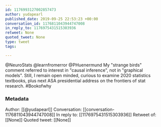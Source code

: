 ```yaml
---
id: 1176993127002857473
author: yudapearl
published_date: 2019-09-25 22:53:23 +00:00
conversation_id: 1176811043944747008
in_reply_to: 1176975431515303936
retweet: None
quoted_tweet: None
type: tweet
tags:

---
```


@NeuroStats @learnfromerror @PHuenermund My "strange birds" comment referred to interest in "causal inference", not in "graphical models". Still, I remain open minded, curious to examine 2020 statistics textbooks, plus next ASA presidential address on the frontiers of stat research. #Bookofwhy

### Metadata

Author: [[@yudapearl]]
Conversation: [[conversation-1176811043944747008]]
In reply to: [[1176975431515303936]]
Retweet of: [[None]]
Quoted tweet: [[None]]
